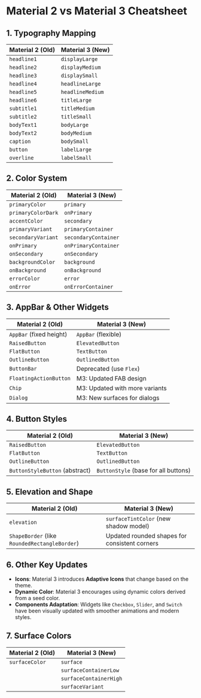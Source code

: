 
# Material 2 vs Material 3 Cheatsheet

## 1. Typography Mapping
| **Material 2 (Old)** | **Material 3 (New)** |
|----------------------|----------------------|
| `headline1`          | `displayLarge`       |
| `headline2`          | `displayMedium`      |
| `headline3`          | `displaySmall`       |
| `headline4`          | `headlineLarge`      |
| `headline5`          | `headlineMedium`     |
| `headline6`          | `titleLarge`         |
| `subtitle1`          | `titleMedium`        |
| `subtitle2`          | `titleSmall`         |
| `bodyText1`          | `bodyLarge`          |
| `bodyText2`          | `bodyMedium`         |
| `caption`            | `bodySmall`          |
| `button`             | `labelLarge`         |
| `overline`           | `labelSmall`         |

## 2. Color System
| **Material 2 (Old)**     | **Material 3 (New)**    |
|--------------------------|-------------------------|
| `primaryColor`           | `primary`               |
| `primaryColorDark`       | `onPrimary`             |
| `accentColor`            | `secondary`             |
| `primaryVariant`         | `primaryContainer`      |
| `secondaryVariant`       | `secondaryContainer`    |
| `onPrimary`              | `onPrimaryContainer`    |
| `onSecondary`            | `onSecondary`           |
| `backgroundColor`        | `background`            |
| `onBackground`           | `onBackground`          |
| `errorColor`             | `error`                 |
| `onError`                | `onErrorContainer`      |

## 3. AppBar & Other Widgets
| **Material 2 (Old)**            | **Material 3 (New)**       |
|----------------------------------|----------------------------|
| `AppBar` (fixed height)          | `AppBar` (flexible)        |
| `RaisedButton`                   | `ElevatedButton`           |
| `FlatButton`                     | `TextButton`               |
| `OutlineButton`                  | `OutlinedButton`           |
| `ButtonBar`                      | Deprecated (use `Flex`)    |
| `FloatingActionButton`           | M3: Updated FAB design     |
| `Chip`                           | M3: Updated with more variants |
| `Dialog`                         | M3: New surfaces for dialogs  |

## 4. Button Styles
| **Material 2 (Old)**           | **Material 3 (New)**     |
|---------------------------------|--------------------------|
| `RaisedButton`                  | `ElevatedButton`         |
| `FlatButton`                    | `TextButton`             |
| `OutlineButton`                 | `OutlinedButton`         |
| `ButtonStyleButton` (abstract)  | `ButtonStyle` (base for all buttons) |

## 5. Elevation and Shape
| **Material 2 (Old)**             | **Material 3 (New)**             |
|----------------------------------|----------------------------------|
| `elevation`                      | `surfaceTintColor` (new shadow model) |
| `ShapeBorder` (like `RoundedRectangleBorder`) | Updated rounded shapes for consistent corners |

## 6. Other Key Updates
- **Icons**: Material 3 introduces **Adaptive Icons** that change based on the theme.
- **Dynamic Color**: Material 3 encourages using dynamic colors derived from a seed color.
- **Components Adaptation**: Widgets like `Checkbox`, `Slider`, and `Switch` have been visually updated with smoother animations and modern styles.

## 7. Surface Colors
| **Material 2 (Old)**    | **Material 3 (New)**     |
|-------------------------|--------------------------|
| `surfaceColor`          | `surface`                |
|                         | `surfaceContainerLow`    |
|                         | `surfaceContainerHigh`   |
|                         | `surfaceVariant`         |
